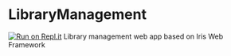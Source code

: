 # LibraryManagement
[![Run on Repl.it](https://repl.it/badge/github/santakdalai90/LibraryManagement)](https://repl.it/github/santakdalai90/LibraryManagement)
Library management web app based on Iris Web Framework
